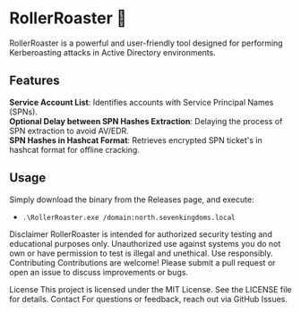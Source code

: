 # RollerRoaster 🎢

RollerRoaster is a powerful and user-friendly tool designed for performing Kerberoasting attacks in Active Directory environments.

## Features

**Service Account List**: Identifies accounts with Service Principal Names (SPNs).  
**Optional Delay between SPN Hashes Extraction**: Delaying the process of SPN extraction to avoid AV/EDR.  
**SPN Hashes in Hashcat Format**: Retrieves encrypted SPN ticket's in hashcat format for offline cracking.


## Usage

Simply download the binary from the Releases page, and execute:

- `.\RollerRoaster.exe /domain:north.sevenkingdoms.local`

Disclaimer
RollerRoaster is intended for authorized security testing and educational purposes only. Unauthorized use against systems you do not own or have permission to test is illegal and unethical. Use responsibly.
Contributing
Contributions are welcome! Please submit a pull request or open an issue to discuss improvements or bugs.

License
This project is licensed under the MIT License. See the LICENSE file for details.
Contact
For questions or feedback, reach out via GitHub Issues.

